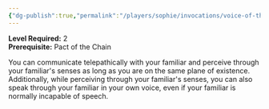 ```yaml
---
{"dg-publish":true,"permalink":"/players/sophie/invocations/voice-of-the-chain-master/"}
---
```


**Level Required:** 2  
**Prerequisite:** Pact of the Chain  


You can communicate telepathically with your familiar and perceive through your familiar's senses as long as you are on the same plane of existence. Additionally, while perceiving through your familiar's senses, you can also speak through your familiar in your own voice, even if your familiar is normally incapable of speech.